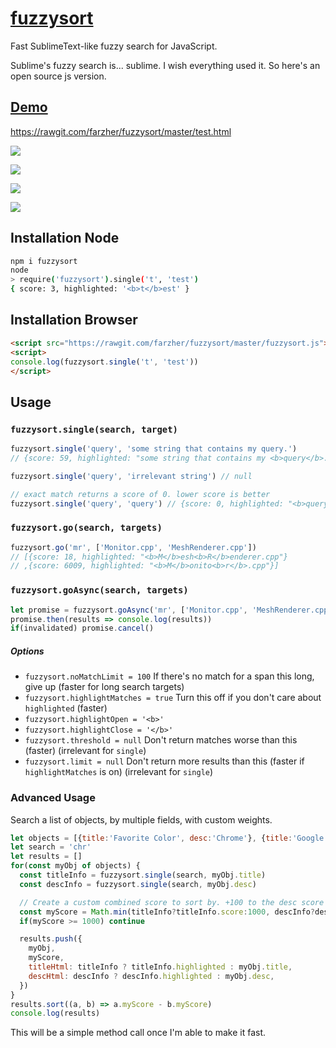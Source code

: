 # [fuzzysort](https://raw.github.com/farzher/fuzzysort/master/fuzzysort.js)

Fast SublimeText-like fuzzy search for JavaScript.

Sublime's fuzzy search is... sublime. I wish everything used it. So here's an open source js version.



## [Demo](https://rawgit.com/farzher/fuzzysort/master/test.html)

https://rawgit.com/farzher/fuzzysort/master/test.html

![](http://i.imgur.com/1M6ZrgS.gif)


![](http://i.imgur.com/dN2cd7z.png)

![](http://i.imgur.com/4kKfMK4.png)

![](http://i.imgur.com/PFIp7WR.png)



## Installation Node

```sh
npm i fuzzysort
node
> require('fuzzysort').single('t', 'test')
{ score: 3, highlighted: '<b>t</b>est' }
```


## Installation Browser

```html
<script src="https://rawgit.com/farzher/fuzzysort/master/fuzzysort.js"></script>
<script>
console.log(fuzzysort.single('t', 'test'))
</script>
```




## Usage

### `fuzzysort.single(search, target)`

```js
fuzzysort.single('query', 'some string that contains my query.')
// {score: 59, highlighted: "some string that contains my <b>query</b>."}

fuzzysort.single('query', 'irrelevant string') // null

// exact match returns a score of 0. lower score is better
fuzzysort.single('query', 'query') // {score: 0, highlighted: "<b>query</b>"}
```

### `fuzzysort.go(search, targets)`

```js
fuzzysort.go('mr', ['Monitor.cpp', 'MeshRenderer.cpp'])
// [{score: 18, highlighted: "<b>M</b>esh<b>R</b>enderer.cpp"}
// ,{score: 6009, highlighted: "<b>M</b>onito<b>r</b>.cpp"}]
```

### `fuzzysort.goAsync(search, targets)`

```js
let promise = fuzzysort.goAsync('mr', ['Monitor.cpp', 'MeshRenderer.cpp'])
promise.then(results => console.log(results))
if(invalidated) promise.cancel()
```

##### Options

 - `fuzzysort.noMatchLimit = 100` If there's no match for a span this long, give up (faster for long search targets)
 - `fuzzysort.highlightMatches = true` Turn this off if you don't care about `highlighted` (faster)
 - `fuzzysort.highlightOpen = '<b>'`
 - `fuzzysort.highlightClose = '</b>'`
 - `fuzzysort.threshold = null` Don't return matches worse than this (faster) (irrelevant for `single`)
 - `fuzzysort.limit = null` Don't return more results than this (faster if `highlightMatches` is on) (irrelevant for `single`)

### Advanced Usage

Search a list of objects, by multiple fields, with custom weights.

```js
let objects = [{title:'Favorite Color', desc:'Chrome'}, {title:'Google Chrome', desc:'Launch Chrome'}]
let search = 'chr'
let results = []
for(const myObj of objects) {
  const titleInfo = fuzzysort.single(search, myObj.title)
  const descInfo = fuzzysort.single(search, myObj.desc)

  // Create a custom combined score to sort by. +100 to the desc score makes it a worse match
  const myScore = Math.min(titleInfo?titleInfo.score:1000, descInfo?descInfo.score+100:1000)
  if(myScore >= 1000) continue

  results.push({
    myObj,
    myScore,
    titleHtml: titleInfo ? titleInfo.highlighted : myObj.title,
    descHtml: descInfo ? descInfo.highlighted : myObj.desc,
  })
}
results.sort((a, b) => a.myScore - b.myScore)
console.log(results)
```

This will be a simple method call once I'm able to make it fast.
